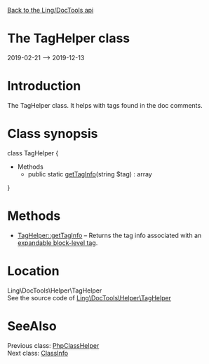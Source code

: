 [Back to the Ling/DocTools api](https://github.com/lingtalfi/DocTools/blob/master/doc/api/Ling/DocTools.md)



The TagHelper class
================
2019-02-21 --> 2019-12-13






Introduction
============

The TagHelper class.
It helps with tags found in the doc comments.



Class synopsis
==============


class <span class="pl-k">TagHelper</span>  {

- Methods
    - public static [getTagInfo](https://github.com/lingtalfi/DocTools/blob/master/doc/api/Ling/DocTools/Helper/TagHelper/getTagInfo.md)(string $tag) : array

}






Methods
==============

- [TagHelper::getTagInfo](https://github.com/lingtalfi/DocTools/blob/master/doc/api/Ling/DocTools/Helper/TagHelper/getTagInfo.md) &ndash; Returns the tag info associated with an [expandable block-level tag](https://github.com/lingtalfi/DocTools/blob/master/doc/pages/doctool-markup-language.md#block-level-tags).





Location
=============
Ling\DocTools\Helper\TagHelper<br>
See the source code of [Ling\DocTools\Helper\TagHelper](https://github.com/lingtalfi/DocTools/blob/master/Helper/TagHelper.php)



SeeAlso
==============
Previous class: [PhpClassHelper](https://github.com/lingtalfi/DocTools/blob/master/doc/api/Ling/DocTools/Helper/PhpClassHelper.md)<br>Next class: [ClassInfo](https://github.com/lingtalfi/DocTools/blob/master/doc/api/Ling/DocTools/Info/ClassInfo.md)<br>
